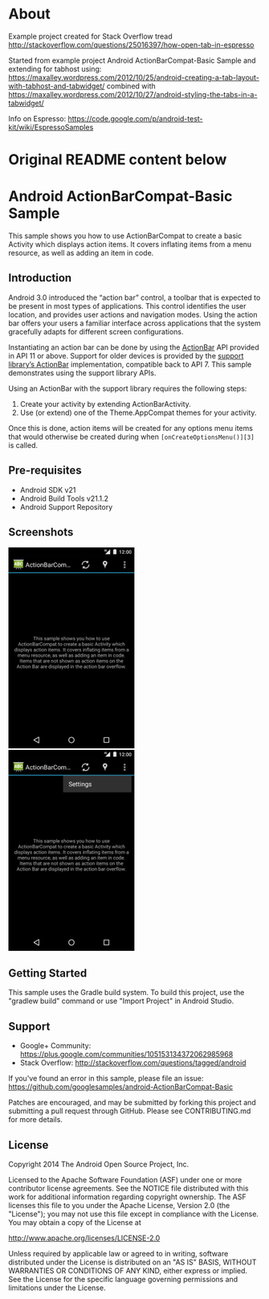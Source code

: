 # About

Example project created for Stack Overflow tread
http://stackoverflow.com/questions/25016397/how-open-tab-in-espresso

Started from example project Android ActionBarCompat-Basic Sample and extending for tabhost using:
https://maxalley.wordpress.com/2012/10/25/android-creating-a-tab-layout-with-tabhost-and-tabwidget/
combined with https://maxalley.wordpress.com/2012/10/27/android-styling-the-tabs-in-a-tabwidget/

Info on Espresso: https://code.google.com/p/android-test-kit/wiki/EspressoSamples


# Original README content below

Android ActionBarCompat-Basic Sample
===================================

This sample shows you how to use ActionBarCompat to create a basic Activity
which displays action items. It covers inflating items from a menu resource,
as well as adding an item in code.

Introduction
------------

Android 3.0 introduced the “action bar” control, a toolbar that is expected
to be present in most types of applications. This control identifies the user
location, and provides user actions and navigation modes.
Using the action bar offers your users a familiar interface across applications
that the system gracefully adapts for different screen configurations.

Instantiating an action bar can be done by using the [ActionBar][1] API provided
in API 11 or above. Support for older devices is provided by the
[support library’s ActionBar][2] implementation, compatible back to API 7.
This sample demonstrates using the support library APIs.

Using an ActionBar with the support library requires the following steps:

1. Create your activity by extending ActionBarActivity.
2. Use (or extend) one of the Theme.AppCompat themes for your activity.

Once this is done, action items will be created for any options menu items that
would otherwise be created during when `[onCreateOptionsMenu()][3]` is called.

[1]: http://developer.android.com/reference/android/app/ActionBar.html
[2]: http://developer.android.com/reference/android/support/v7/app/ActionBar.html
[3]: http://developer.android.com/reference/android/app/Activity.html#onCreateOptionsMenu(android.view.Menu)

Pre-requisites
--------------

- Android SDK v21
- Android Build Tools v21.1.2
- Android Support Repository

Screenshots
-------------

<img src="screenshots/screenshot1.png" height="400" alt="Screenshot"/> <img src="screenshots/screenshot2.png" height="400" alt="Screenshot"/> 

Getting Started
---------------

This sample uses the Gradle build system. To build this project, use the
"gradlew build" command or use "Import Project" in Android Studio.

Support
-------

- Google+ Community: https://plus.google.com/communities/105153134372062985968
- Stack Overflow: http://stackoverflow.com/questions/tagged/android

If you've found an error in this sample, please file an issue:
https://github.com/googlesamples/android-ActionBarCompat-Basic

Patches are encouraged, and may be submitted by forking this project and
submitting a pull request through GitHub. Please see CONTRIBUTING.md for more details.

License
-------

Copyright 2014 The Android Open Source Project, Inc.

Licensed to the Apache Software Foundation (ASF) under one or more contributor
license agreements.  See the NOTICE file distributed with this work for
additional information regarding copyright ownership.  The ASF licenses this
file to you under the Apache License, Version 2.0 (the "License"); you may not
use this file except in compliance with the License.  You may obtain a copy of
the License at

http://www.apache.org/licenses/LICENSE-2.0

Unless required by applicable law or agreed to in writing, software
distributed under the License is distributed on an "AS IS" BASIS, WITHOUT
WARRANTIES OR CONDITIONS OF ANY KIND, either express or implied.  See the
License for the specific language governing permissions and limitations under
the License.
